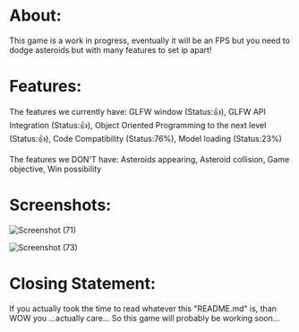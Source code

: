 # About:
This game is a work in progress, eventually it will be an FPS but you need
to dodge asteroids but with many features to set ip apart!

# Features:
The features we currently have:
GLFW window (Status:👍),
GLFW API Integration (Status:👍),
Object Oriented Programming to the next level (Status:👍),
Code Compatibility (Status:76%),
Model loading (Status:23%)

The features we DON'T have:
Asteroids appearing,
Asteroid collision,
Game objective,
Win possibility

# Screenshots:
![Screenshot (71)](https://github.com/ThatSoulyGuy/BoulderSmash/assets/119379712/016db2f2-579b-44e6-bfbc-39b4e9f6ebee)

![Screenshot (73)](https://github.com/ThatSoulyGuy/BoulderSmash/assets/119379712/d989ed71-ab0b-4e11-8a2e-fbb9c0481c9f)

# Closing Statement:
If you actually took the time to read whatever this "README.md" is,
than WOW you ...actually care... So this game will probably be working
soon...
